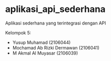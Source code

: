 # aplikasi_api_sederhana
Aplikasi sederhana yang terintegrasi dengan API

Kelompok 5:
- Yusup Muhamad (2106044)
- Mochamad Ab Rizki Dermawan (2106041)
- M Akmal Al Muyasar (2106039)
